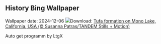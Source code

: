 ## History Bing Wallpaper
Wallpaper date: 2024-12-06
![](https://www.bing.com/th?id=OHR.MonoTufa_EN-GB2751110672_UHD.jpg&w=1000)Download: [Tufa formation on Mono Lake, California, USA (© Susanna Patras/TANDEM Stills + Motion)](https://www.bing.com/th?id=OHR.MonoTufa_EN-GB2751110672_UHD.jpg)

Auto get programm by LtgX
